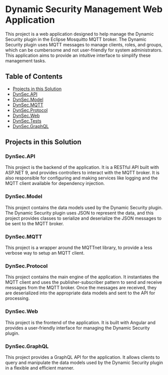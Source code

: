 # Dynamic Security Management Web Application

This project is a web application designed to help manage the Dynamic Security plugin in the Eclipse Mosquitto MQTT broker. 
The Dynamic Security plugin uses MQTT messages to manage clients, roles, and groups, which can be cumbersome and not user-friendly for system administrators. 
This application aims to provide an intuitive interface to simplify these management tasks.

## Table of Contents
- [Projects in this Solution](#projects-in-this-solution)
 - [DynSec.API](#dynsecapi)
 - [DynSec.Model](#dynsecmodel)
 - [DynSec.MQTT](#dynsecmqtt)
 - [DynSec.Protocol](#dynsecprotocol)
 - [DynSec.Web](#dynsecweb)
 - [DynSec.Tests](#dynsectests)
 - [DynSec.GraphQL](#dynsecgraphql)

## Projects in this Solution

### DynSec.API

This project is the backend of the application. It is a RESTful API built with ASP.NET 9, and provides controllers to interact with the MQTT broker. 
It is also responsible for configuring and making services like logging and the MQTT client available for dependency injection.

### DynSec.Model

This project contains the data models used by the Dynamic Security plugin. The Dynamic Security plugin uses JSON to represent the data, 
and this project provides classes to serialize and deserialize the JSON messages to be sent to the MQTT broker.

### DynSec.MQTT

This project is a wrapper around the MQTTnet library, to provide a less verbose way to setup an MQTT client.

### DynSec.Protocol

This project contains the main engine of the application. It instantiates the MQTT client and uses the publisher-subscriber pattern to send and receive messages from the MQTT broker.
Once the messages are received, they are deserialized into the appropriate data models and sent to the API for processing.

### DynSec.Web

This project is the frontend of the application. It is built with Angular and provides a user-friendly interface for managing the Dynamic Security plugin.

### DynSec.GraphQL

This project provides a GraphQL API for the application. It allows clients to query and manipulate the data models used by the Dynamic Security plugin in a flexible and efficient manner.


